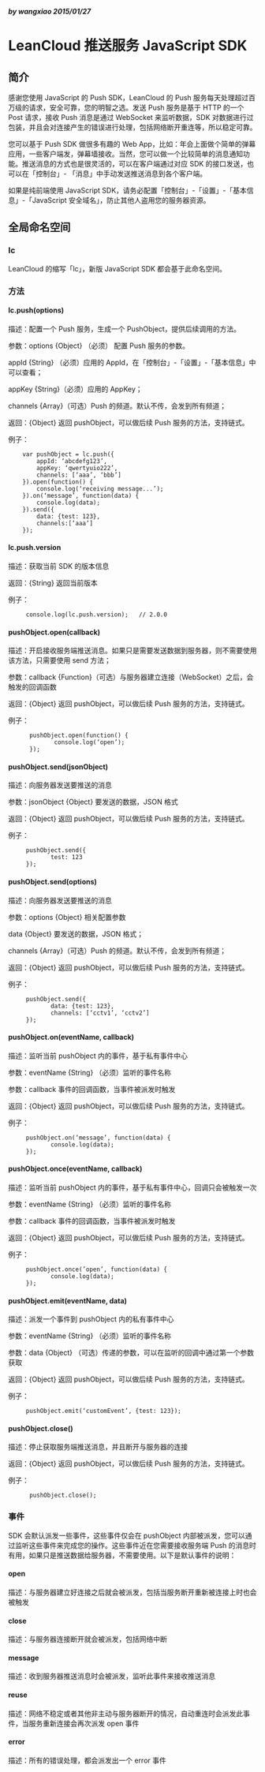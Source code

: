 _**by wangxiao 2015/01/27**_
# LeanCloud 推送服务 JavaScript SDK

## 简介

感谢您使用 JavaScript 的 Push SDK，LeanCloud 的 Push 服务每天处理超过百万级的请求，安全可靠，您的明智之选。发送 Push 服务是基于 HTTP 的一个 Post 请求，接收 Push 消息是通过 WebSocket 来监听数据，SDK 对数据进行过包装，并且会对连接产生的错误进行处理，包括网络断开重连等，所以稳定可靠。

您可以基于 Push SDK 做很多有趣的 Web App，比如：年会上面做个简单的弹幕应用，一些客户端发，弹幕墙接收。当然，您可以做一个比较简单的消息通知功能。推送消息的方式也是很灵活的，可以在客户端通过对应 SDK 的接口发送，也可以在「控制台」- 「消息」中手动发送推送消息到各个客户端。

如果是纯前端使用 JavaScript SDK，请务必配置「控制台」-「设置」-「基本信息」-「JavaScript 安全域名」，防止其他人盗用您的服务器资源。


## 全局命名空间

### lc

LeanCloud 的缩写「lc」，新版 JavaScript SDK 都会基于此命名空间。

### 方法
#### lc.push(options)

描述：配置一个 Push 服务，生成一个 PushObject，提供后续调用的方法。

参数：options {Object} （必须） 配置 Push 服务的参数。

appId {String} （必须）应用的 AppId，在「控制台」-「设置」-「基本信息」中可以查看；

appKey {String}（必须）应用的 AppKey；

channels {Array}（可选）Push 的频道。默认不传，会发到所有频道；

返回：{Object} 返回 pushObject，可以做后续 Push 服务的方法，支持链式。

例子：


```
    var pushObject = lc.push({
        appId: ‘abcdefg123’,
        appKey: ‘qwertyuio222’,
        channels: [‘aaa’, ‘bbb’]
    }).open(function() {
        console.log(‘receiving message...’);
    }).on(‘message’, function(data) {
        console.log(data);
    }).send({
        data: {test: 123},
        channels:[‘aaa’]
    });
```

#### lc.push.version

描述：获取当前 SDK 的版本信息

返回：{String} 返回当前版本

例子：

```
     console.log(lc.push.version);   // 2.0.0
```

#### pushObject.open(callback)

描述：开启接收服务端推送消息。如果只是需要发送数据到服务器，则不需要使用该方法，只需要使用 send 方法；

参数：callback {Function}（可选）与服务器建立连接（WebSocket）之后，会触发的回调函数

返回：{Object} 返回 pushObject，可以做后续 Push 服务的方法，支持链式。

例子：

```
      pushObject.open(function() {
             console.log(‘open’);
      });
```

#### pushObject.send(jsonObject)

描述：向服务器发送要推送的消息

参数：jsonObject {Object} 要发送的数据，JSON 格式

返回：{Object} 返回 pushObject，可以做后续 Push 服务的方法，支持链式。

例子：

```
     pushObject.send({
            test: 123
     });
```

#### pushObject.send(options)

描述：向服务器发送要推送的消息

参数：options {Object} 相关配置参数

data {Object} 要发送的数据，JSON 格式；

channels {Array}（可选）Push 的频道。默认不传，会发到所有频道；

返回：{Object} 返回 pushObject，可以做后续 Push 服务的方法，支持链式。

例子：

```
     pushObject.send({
            data: {test: 123},
            channels: [‘cctv1’, ‘cctv2’]
     });
```

#### pushObject.on(eventName, callback)

描述：监听当前 pushObject 内的事件，基于私有事件中心

参数：eventName {String} （必须）监听的事件名称

参数：callback 事件的回调函数，当事件被派发时触发

返回：{Object} 返回 pushObject，可以做后续 Push 服务的方法，支持链式。

例子：

```
     pushObject.on(‘message’, function(data) {
            console.log(data);
     });
```

#### pushObject.once(eventName, callback)

描述：监听当前 pushObject 内的事件，基于私有事件中心，回调只会被触发一次

参数：eventName {String} （必须）监听的事件名称

参数：callback 事件的回调函数，当事件被派发时触发

返回：{Object} 返回 pushObject，可以做后续 Push 服务的方法，支持链式。

例子：

```
     pushObject.once(’open’, function(data) {
            console.log(data);
     });
```

#### pushObject.emit(eventName, data)

描述：派发一个事件到 pushObject 内的私有事件中心

参数：eventName {String} （必须）监听的事件名称

参数：data {Object} （可选）传递的参数，可以在监听的回调中通过第一个参数获取

返回：{Object} 返回 pushObject，可以做后续 Push 服务的方法，支持链式。

例子：

```
     pushObject.emit(‘customEvent’, {test: 123});
```

#### pushObject.close()

描述：停止获取服务端推送消息，并且断开与服务器的连接

返回：{Object} 返回 pushObject，可以做后续 Push 服务的方法，支持链式。

例子：

```
      pushObject.close();
```

### 事件

SDK 会默认派发一些事件，这些事件仅会在 pushObject 内部被派发，您可以通过监听这些事件来完成您的操作。这些事件近在您需要接收服务端 Push 的消息时有用，如果只是推送数据给服务器，不需要使用。以下是默认事件的说明：

#### open
描述：与服务器建立好连接之后就会被派发，包括当服务断开重新被连接上时也会被触发

#### close
描述：与服务器连接断开就会被派发，包括网络中断

#### message
描述：收到服务器推送消息时会被派发，监听此事件来接收推送消息

#### reuse
描述：网络不稳定或者其他非主动与服务器断开的情况，自动重连时会派发此事件，当服务重新连接会再次派发 open 事件

#### error
描述：所有的错误处理，都会派发出一个 error 事件
